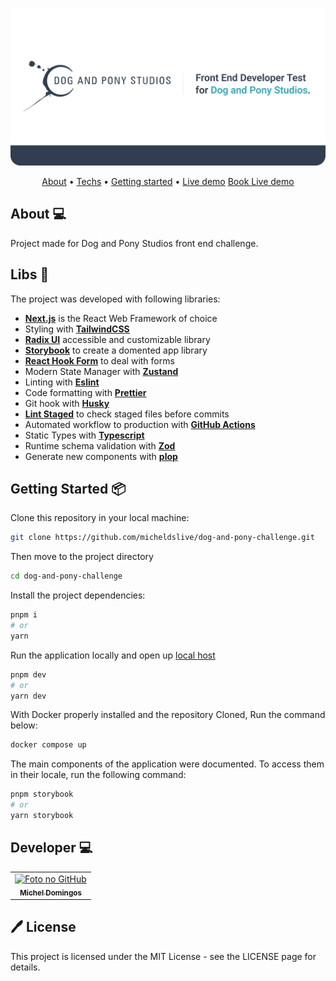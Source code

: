 <p align="center">
  <img src="./docs/assets/banner.svg" /> 
  <br />
</p>
<p align="center">
  <a href="https://github.com/micheldslive/dog-and-pony-challenge#about-">About</a> •  
  <a href="https://github.com/micheldslive/dog-and-pony-challenge#techs-">Techs</a> •  
  <a href="https://github.com/micheldslive/dog-and-pony-challenge#getting-started-">Getting started</a> •  
  <a href="https://dog-and-pony.mi-code.dev/" target="_blank">Live demo</a>
  <a href="https://dog-and-pony-book.mi-code.dev/" target="_blank">Book Live demo</a>
</p>

## About 💻

Project made for Dog and Pony Studios front end challenge.

## Libs 🚀

The project was developed with following libraries:

- **[Next.js](https://nextjs.org)** is the React Web Framework of choice
- Styling with **[TailwindCSS](https://tailwindcss.com)**
- **[Radix UI](https://www.radix-ui.com)** accessible and customizable library
- **[Storybook](https://storybook.js.org/)** to create a domented app library
- **[React Hook Form](https://react-hook-form.com)** to deal with forms
- Modern State Manager with **[Zustand](https://github.com/pmndrs/zustand)**
- Linting with **[Eslint](https://eslint.org)**
- Code formatting with **[Prettier](https://prettier.io)**
- Git hook with **[Husky](https://github.com/typicode/husky)**
- **[Lint Staged](https://github.com/okonet/lint-staged)** to check staged files before commits
- Automated workflow to production with **[GitHub Actions](https://github.com/features/actions)**
- Static Types with **[Typescript](https://www.typescriptlang.org)**
- Runtime schema validation with **[Zod](https://zod.dev)**
- Generate new components with **[plop](https://plopjs.com/)**

## Getting Started 📦

Clone this repository in your local machine:

```bash
git clone https://github.com/micheldslive/dog-and-pony-challenge.git
```

Then move to the project directory

```bash
cd dog-and-pony-challenge
```

Install the project dependencies:

```bash
pnpm i
# or
yarn
```

Run the application locally and open up [local host](http://localhost:3000)

```bash
pnpm dev
# or
yarn dev
```

With Docker properly installed and the repository Cloned, Run the command below:

```bash
docker compose up
```

The main components of the application were documented. To access them in their locale, run the following command:

```bash
pnpm storybook
# or
yarn storybook
```

## Developer 💻<br>

<table>
  <tr>
    <td align="center">
      <a href="https://github.com/micheldslive">
        <img src="https://avatars.githubusercontent.com/u/55795597?v=4" width="100" alt="Foto no GitHub"/><br>
        <sub>
          <b>Michel Domingos</b>
        </sub>
      </a>
    </td>
  </tr>
</table>

## 🖊️ License

This project is licensed under the MIT License - see the LICENSE page for details.
